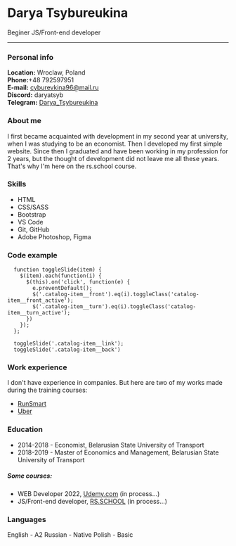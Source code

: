 # Darya Tsybureukina
Beginer JS/Front-end developer

---

### Personal info
**Location:** Wroclaw, Poland\
**Phone:**+48 792597951\
**E-mail:** cyburevkina96@mail.ru\
**Discord:** daryatsyb\
**Telegram:** [Darya_Tsybureukina](https://t.me/Darya_Tsybureukina)

### About me
I first became acquainted with development in my second year at university, when I was studying to be an economist. Then I developed my first simple website. Since then I graduated and have been working in my profession for 2 years, but the thought of development did not leave me all these years. That's why I'm here on the rs.school course.

### Skills
* HTML
* CSS/SASS
* Bootstrap
* VS Code
* Git, GitHub
* Adobe Photoshop, Figma

### Code example
```
  function toggleSlide(item) {
    $(item).each(function(i) {
      $(this).on('click', function(e) {
        e.preventDefault();
        $('.catalog-item__front').eq(i).toggleClass('catalog-item__front_active');
        $('.catalog-item__turn').eq(i).toggleClass('catalog-item__turn_active');
      })
    });
  };

  toggleSlide('.catalog-item__link');
  toggleSlide('.catalog-item__back')
```
### Work experience
I don't have experience in companies.
But here are two of my works made during the training courses:
* [RunSmart](https://daryatsyb.github.io/pulse/)
* [Uber](https://daryatsyb.github.io/uber/)

### Education
* 2014-2018 - Economist, Belarusian State University of Transport
* 2018-2019 - Master of Economics and Management, Belarusian State University of Transport

##### Some courses:
* WEB Developer 2022, [Udemy.com](https://www.udemy.com/) (in process...)
* JS/Front-end developer, [RS.SCHOOL](https://rs.school/) (in process...)

### Languages
English - A2
Russian - Native
Polish - Basic